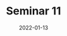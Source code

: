---
title: "Seminar 11"
date: "2022-01-13"
description: "Verfasst am 19. Januar 2022"
draft: true
tags: ["Seminar"]
---